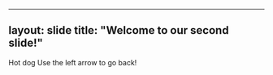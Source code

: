  ---
layout: slide
title: "Welcome to our second slide!"
---
Hot dog
Use the left arrow to go back!


